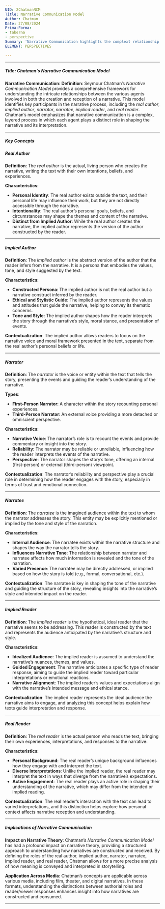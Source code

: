 ```yaml
---
UID: 2ChatmanNCM
Title: Narrative Communication Model
Author: Chatman
Date: 27/08/2024
Prima-Forma:
- taberna
- perspective
Summary: 'Narrative Communication highlights the complext relationship between various agents involved in creation and reception of the narrative. These agents are: real author, implied author, narrator, narratee, implied reader, and real reader.'
ELEMENT: PERSPECTIVES

---
```


---

##### Title: **Chatman's Narrative Communication Model**

**Narrative Communication**:
   **Definition**: Seymour Chatman’s *Narrative Communication Model* provides a comprehensive framework for understanding the intricate relationships between the various agents involved in both the creation and reception of a narrative. This model identifies key participants in the narrative process, including the *real author*, *implied author*, *narrator*, *narratee*, *implied reader*, and *real reader*. Chatman’s model emphasizes that narrative communication is a complex, layered process in which each agent plays a distinct role in shaping the narrative and its interpretation.

---

##### Key Concepts

##### Real Author

**Definition**:
   The *real author* is the actual, living person who creates the narrative, writing the text with their own intentions, beliefs, and experiences.

**Characteristics**:
   - **Personal Identity**: The real author exists outside the text, and their personal life may influence their work, but they are not directly accessible through the narrative.
   - **Intentionality**: The real author’s personal goals, beliefs, and circumstances may shape the themes and content of the narrative.
   - **Distinct from Implied Author**: While the real author creates the narrative, the implied author represents the version of the author constructed by the reader.

---

##### Implied Author

**Definition**:
   The *implied author* is the abstract version of the author that the reader infers from the narrative. It is a persona that embodies the values, tone, and style suggested by the text.

**Characteristics**:
   - **Constructed Persona**: The implied author is not the real author but a narrative construct inferred by the reader.
   - **Ethical and Stylistic Guide**: The implied author represents the values and attitudes that guide the narrative, helping to convey its thematic concerns.
   - **Tone and Style**: The implied author shapes how the reader interprets the story through the narrative’s style, moral stance, and presentation of events.

**Contextualization**:
   The implied author allows readers to focus on the narrative voice and moral framework presented in the text, separate from the real author’s personal beliefs or life.

---

##### Narrator

**Definition**:
   The *narrator* is the voice or entity within the text that tells the story, presenting the events and guiding the reader’s understanding of the narrative.

**Types**:
   - **First-Person Narrator**: A character within the story recounting personal experiences.
   - **Third-Person Narrator**: An external voice providing a more detached or omniscient perspective.

**Characteristics**:
   - **Narrative Voice**: The narrator’s role is to recount the events and provide commentary or insight into the story.
   - **Reliability**: The narrator may be reliable or unreliable, influencing how the reader interprets the events of the narrative.
   - **Perspective**: The narrator shapes the story’s tone, offering an internal (first-person) or external (third-person) viewpoint.

**Contextualization**:
   The narrator’s reliability and perspective play a crucial role in determining how the reader engages with the story, especially in terms of trust and emotional connection.

---

##### Narratee

**Definition**:
   The *narratee* is the imagined audience within the text to whom the narrator addresses the story. This entity may be explicitly mentioned or implied by the tone and style of the narration.

**Characteristics**:
   - **Internal Audience**: The narratee exists within the narrative structure and shapes the way the narrator tells the story.
   - **Influences Narrative Tone**: The relationship between narrator and narratee affects how much information is revealed and the tone of the narration.
   - **Varied Presence**: The narratee may be directly addressed, or implied based on how the story is told (e.g., formal, conversational, etc.).

**Contextualization**:
   The narratee is key in shaping the tone of the narrative and guiding the structure of the story, revealing insights into the narrative’s style and intended impact on the reader.

---

##### Implied Reader

**Definition**:
   The *implied reader* is the hypothetical, ideal reader that the narrative seems to be addressing. This reader is constructed by the text and represents the audience anticipated by the narrative’s structure and style.

**Characteristics**:
   - **Idealized Audience**: The implied reader is assumed to understand the narrative’s nuances, themes, and values.
   - **Guided Engagement**: The narrative anticipates a specific type of reader response, aiming to guide the implied reader toward particular interpretations or emotional reactions.
   - **Narrative Alignment**: The implied reader’s values and expectations align with the narrative’s intended message and ethical stance.

**Contextualization**:
   The implied reader represents the ideal audience the narrative aims to engage, and analyzing this concept helps explain how texts guide interpretation and response.

---

##### Real Reader

**Definition**:
   The *real reader* is the actual person who reads the text, bringing their own experiences, interpretations, and responses to the narrative.

**Characteristics**:
   - **Personal Background**: The real reader’s unique background influences how they engage with and interpret the text.
   - **Diverse Interpretations**: Unlike the implied reader, the real reader may interpret the text in ways that diverge from the narrative’s expectations.
   - **Active Engagement**: The real reader plays an active role in shaping their understanding of the narrative, which may differ from the intended or implied reading.

**Contextualization**:
   The real reader’s interaction with the text can lead to varied interpretations, and this distinction helps explore how personal context affects narrative reception and understanding.

---

##### Implications of **Narrative Communication**

**Impact on Narrative Theory**:
   Chatman’s *Narrative Communication Model* has had a profound impact on narrative theory, providing a structured approach to understanding how narratives are constructed and received. By defining the roles of the real author, implied author, narrator, narratee, implied reader, and real reader, Chatman allows for a more precise analysis of how meaning is conveyed and interpreted in storytelling.

**Application Across Media**:
   Chatman’s concepts are applicable across various media, including film, theater, and digital narratives. In these formats, understanding the distinctions between authorial roles and reader/viewer responses enhances insight into how narratives are constructed and consumed.

---
